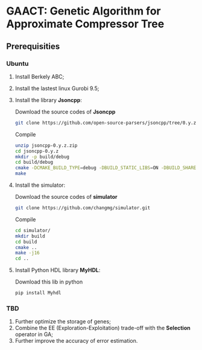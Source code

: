 # GAACT: Genetic Algorithm for Approximate Compressor Tree 
## Prerequisities

### Ubuntu
1. Install Berkely ABC;

2. Install the lastest linux Gurobi 9.5;

3. Install the library **Jsoncpp**:

    Download the source codes of **Jsoncpp**
    ```bash
    git clone https://github.com/open-source-parsers/jsoncpp/tree/0.y.z;
    ```
    Compile
    ```bash
    unzip jsoncpp-0.y.z.zip
    cd jsoncpp-0.y.z
    mkdir -p build/debug
    cd build/debug
    cmake -DCMAKE_BUILD_TYPE=debug -DBUILD_STATIC_LIBS=ON -DBUILD_SHARED_LIBS=ON -DARCHIVE_INSTALL_DIR=. -G "Unix Makefiles" ../..
    make
    ```

4. Install the simulator:
    
    Download the source codes of **simulator**
    ```bash
    git clone https://github.com/changmg/simulator.git
    ```
    
    Compile
    ```bash
    cd simulator/
    mkdir build
    cd build
    cmake ..
    make -j16
    cd ..
    ```
    
5. Install Python HDL library **MyHDL**:

    Download this lib in python
    ```bash
    pip install Myhdl
    ```
    
### TBD
1. Further optimize the storage of genes;
2. Combine the EE (Exploration-Exploitation) trade-off with the **Selection** operator in GA;
3. Further improve the accuracy of error estimation.
    


